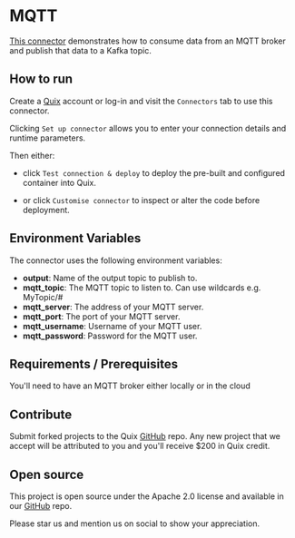 # MQTT

[This connector](https://github.com/quixio/quix-samples/tree/main/python/sources/MQTT) demonstrates how to consume data from an MQTT broker and publish that data to a Kafka topic.

## How to run

Create a [Quix](https://portal.cloud.quix.io/signup?utm_campaign=github) account or log-in and visit the `Connectors` tab to use this connector.

Clicking `Set up connector` allows you to enter your connection details and runtime parameters.

Then either: 
* click `Test connection & deploy` to deploy the pre-built and configured container into Quix. 

* or click `Customise connector` to inspect or alter the code before deployment.

## Environment Variables

The connector uses the following environment variables:

- **output**: Name of the output topic to publish to.
- **mqtt_topic**: The MQTT topic to listen to. Can use wildcards e.g. MyTopic/#
- **mqtt_server**: The address of your MQTT server.
- **mqtt_port**: The port of your MQTT server.
- **mqtt_username**: Username of your MQTT user.
- **mqtt_password**: Password for the MQTT user.

## Requirements / Prerequisites

You'll need to have an MQTT broker either locally or in the cloud

## Contribute

Submit forked projects to the Quix [GitHub](https://github.com/quixio/quix-samples) repo. Any new project that we accept will be attributed to you and you'll receive $200 in Quix credit.

## Open source

This project is open source under the Apache 2.0 license and available in our [GitHub](https://github.com/quixio/quix-samples) repo.

Please star us and mention us on social to show your appreciation.
